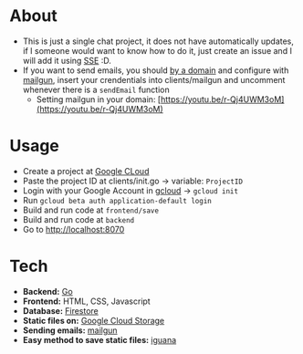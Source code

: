 # About

- This is just a single chat project, it does not have automatically updates, if I someone would want to know how to do it, just create an issue and I will add it using [SSE](https://developer.mozilla.org/en-US/docs/Web/API/Server-sent_events/Using_server-sent_events) :D.
- If you want to send emails, you should [by a domain](https://domains.google) and configure with [mailgun](https://www.mailgun.com), insert your crendentials into clients/mailgun and uncomment whenever there is a `sendEmail` function
  - Setting mailgun in your domain: [https://youtu.be/r-Qj4UWM3oM](https://youtu.be/r-Qj4UWM3oM)

# Usage
 - Create a project at [Google CLoud](https://console.cloud.google.com) 
 - Paste the project ID at clients/init.go -> variable: `ProjectID`
 - Login with your Google Account in [gcloud](https://cloud.google.com/sdk/gcloud/)  -> `gcloud init`
 - Run `gcloud beta auth application-default login`
 - Build and run code at `frontend/save`
 - Build and run code at `backend`
 - Go to [http://localhost:8070](http://localhost:8070)
# Tech
  - **Backend:**  [Go](https://golang.org)
  - **Frontend:**  HTML, CSS, Javascript
  - **Database:** [Firestore](https://firebase.google.com/docs/firestore)
  - **Static files on:** [Google Cloud Storage](https://cloud.google.com/storage)
  -  **Sending emails:** [mailgun](https://www.mailgun.com)
  - **Easy method to save static files:** [iguana](https://github.com/johnbalvin/iguana)